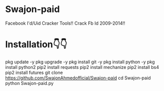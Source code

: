 # Swajon-paid
Facebook I'd/Uid Cracker Tools‼️
Crack Fb Id 2009-2014‼️


# Installation👇👇
pkg update -y
pkg upgrade -y
pkg install git -y
pkg install python -y
pkg install python2
pip2 install requests
pip2 install mechanize
pip2 install bs4
pip2 install futures
git clone https://github.com/SwajonAhmedofficial/Swajon-paid
cd Swajon-paid
python Swajon-paid.py
